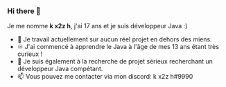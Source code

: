 ### Hi there 👋

Je me nomme **k x2z h**, j'ai 17 ans et je suis développeur Java :)

- 🔭 Je travail actuellement sur aucun réel projet en dehors des miens.
- ♾️ J'ai commencé à apprendre le Java à l'âge de mes 13 ans étant très curieux !
- 👯 Je suis également à la recherche de projet sérieux recherchant un développeur Java compétant.
- 📫 Vous pouvez me contacter via mon discord: k x2z h#9990

